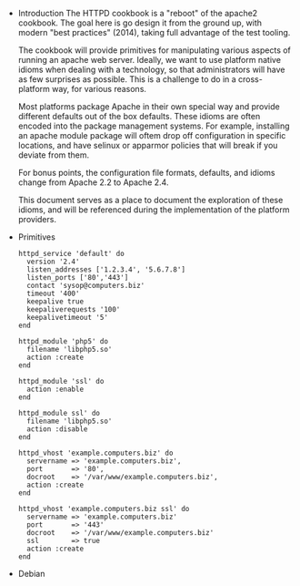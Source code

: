 * Introduction
  The HTTPD cookbook is a "reboot" of the apache2 cookbook. The goal
  here is go design it from the ground up, with modern "best
  practices" (2014), taking full advantage of the test tooling.

  The cookbook will provide primitives for manipulating various
  aspects of running an apache web server. Ideally, we want to use
  platform native idioms when dealing with a technology, so that
  administrators will have as few surprises as possible. This is a
  challenge to do in a cross-platform way, for various reasons.

  Most platforms package Apache in their own special way and provide
  different defaults out of the box defaults. These idioms are often
  encoded into the package management systems. For example,
  installing an apache module package will oftem drop off configuration in
  specific locations, and have selinux or apparmor policies that will
  break if you deviate from them.

  For bonus points, the configuration file formats, defaults, and
  idioms change from Apache 2.2 to Apache 2.4.
  
  This document serves as a place to document the exploration of these
  idioms, and will be referenced during the implementation of the
  platform providers.
   
* Primitives
  
  ```
  httpd_service 'default' do
    version '2.4'
    listen_addresses ['1.2.3.4', '5.6.7.8']
    listen_ports ['80','443']
    contact 'sysop@computers.biz'
    timeout '400'
    keepalive true
    keepaliverequests '100'
    keepalivetimeout '5'
  end

  httpd_module 'php5' do
    filename 'libphp5.so'
    action :create
  end

  httpd_module 'ssl' do
    action :enable
  end

  httpd_module ssl' do
    filename 'libphp5.so'
    action :disable
  end

  httpd_vhost 'example.computers.biz' do
    servername => 'example.computers.biz',
    port       => '80',
    docroot    => '/var/www/example.computers.biz',
    action :create
  end

  httpd_vhost 'example.computers.biz ssl' do
    servername => 'example.computers.biz'
    port       => '443'
    docroot    => '/var/www/example.computers.biz'
    ssl        => true
    action :create
  end
  ```

* Debian
  
